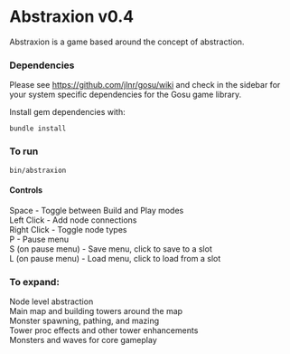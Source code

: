 Abstraxion v0.4
===============

Abstraxion is a game based around the concept of abstraction.

### Dependencies

Please see https://github.com/jlnr/gosu/wiki and check in the sidebar for your
system specific dependencies for the Gosu game library.

Install gem dependencies with:

    bundle install

### To run

    bin/abstraxion

#### Controls

Space - Toggle between Build and Play modes  
Left Click - Add node connections  
Right Click - Toggle node types  
P - Pause menu  
S (on pause menu) - Save menu, click to save to a slot  
L (on pause menu) - Load menu, click to load from a slot  

### To expand:

Node level abstraction  
Main map and building towers around the map  
Monster spawning, pathing, and mazing  
Tower proc effects and other tower enhancements  
Monsters and waves for core gameplay  
